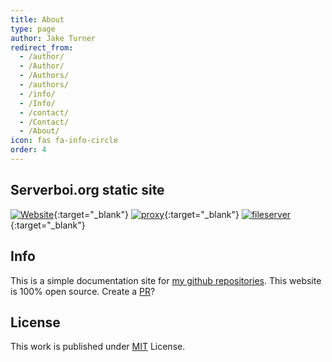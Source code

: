 ```yaml
---
title: About
type: page
author: Jake Turner
redirect_from:
  - /author/
  - /Author/
  - /Authors/
  - /authors/
  - /info/
  - /Info/
  - /contact/
  - /Contact/
  - /About/
icon: fas fa-info-circle
order: 4
---
```


## Serverboi.org static site
[![Website](https://img.shields.io/website?down_color=red&down_message=offline&label=proxy%20&up_color=brightgreen&up_message=online&url=https%3A%2F%2Fapi.serverboi.org)](https://status.serverboi.org){:target="_blank"}
[![proxy](https://status.serverboi.org/api/badge/22/uptime?label=proxy%2024&labelSuffix=h)](https://status.serverboi.org/){:target="_blank"}
[![fileserver](https://status.serverboi.org/api/badge/16/uptime?label=file%20server%2024&labelSuffix=h)](https://status.serverboi.org/){:target="_blank"}


## Info
This is a simple documentation site for [my github repositories](https://github.com/JakeTurner616?tab=repositories). This website is 100% open source. Create a [PR](https://github.com/JakeTurner616/JakeTurner616.github.io/pulls)?

## License
This work is published under [MIT](https://github.com/cotes2020/chirpy-starter/blob/master/LICENSE) License.
